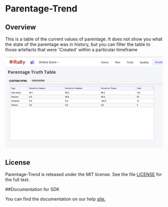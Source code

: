 Parentage-Trend
=========================

## Overview
This is a table of the current values of parentage. It does not show you what the state of the parentage was in history, but you can filter the table to those artefacts that were 'Created' within a particular timeframe

![alt text](https://github.com/nikantonelli/Parentage-Trend/blob/Parentage-Truth-Table/Images/image2.png)

## License

Parentage-Trend is released under the MIT license.  See the file [LICENSE](./LICENSE) for the full text.

##Documentation for SDK

You can find the documentation on our help [site.](https://help.rallydev.com/apps/2.1/doc/)
